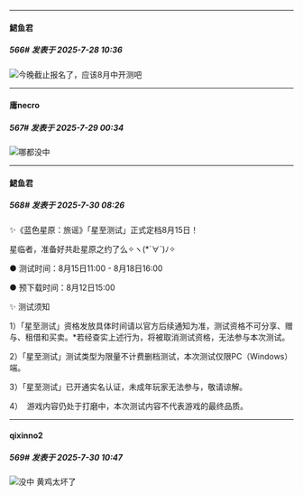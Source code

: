 ﻿
*****

####  鮶鱼君  
##### 566#       发表于 2025-7-28 10:36

<img src="https://static.stage1st.com/image/smiley/face2017/050.png" referrerpolicy="no-referrer">今晚截止报名了，应该8月中开测吧


*****

####  庸necro  
##### 567#       发表于 2025-7-29 00:34

<img src="https://static.stage1st.com/image/smiley/face2017/152.png" referrerpolicy="no-referrer">哪都没中


*****

####  鮶鱼君  
##### 568#       发表于 2025-7-30 08:26

✨《蓝色星原：旅谣》「星至测试」正式定档8月15日！

星临者，准备好共赴星原之约了么✧ヽ(*´∀`)ﾉ✧

● 测试时间：8月15日11:00 - 8月18日16:00

● 预下载时间：8月12日15:00 

✨ 测试须知

1）「星至测试」资格发放具体时间请以官方后续通知为准，测试资格不可分享、赠与、租借和买卖。*若经查实上述行为，将被取消测试资格，无法参与本次测试。

2）「星至测试」测试类型为限量不计费删档测试，本次测试仅限PC（Windows）端。

3）「星至测试」已开通实名认证，未成年玩家无法参与，敬请谅解。

4）  游戏内容仍处于打磨中，本次测试内容不代表游戏的最终品质。


*****

####  qixinno2  
##### 569#       发表于 2025-7-30 10:47

<img src="https://static.stage1st.com/image/smiley/face2017/254.png" referrerpolicy="no-referrer">没中 黄鸡太坏了

